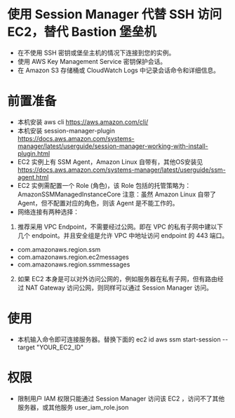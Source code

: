# 使用 Session Manager 代替 SSH 访问 EC2，替代 Bastion 堡垒机
* 在不使用 SSH 密钥或堡垒主机的情况下连接到您的实例。
* 使用 AWS Key Management Service 密钥保护会话。
* 在 Amazon S3 存储桶或 CloudWatch Logs 中记录会话命令和详细信息。

# 前置准备
* 本机安装 aws cli 
https://aws.amazon.com/cli/
* 本机安装 session-manager-plugin 
https://docs.aws.amazon.com/systems-manager/latest/userguide/session-manager-working-with-install-plugin.html
* EC2 实例上有 SSM Agent，Amazon Linux 自带有，其他OS安装见
https://docs.aws.amazon.com/systems-manager/latest/userguide/ssm-agent.html
* EC2 实例需配置一个 Role (角色)，该 Role 包括的托管策略为：
AmazonSSMManagedInstanceCore
注意：虽然 Amazon Linux 自带了 Agent，但不配置对应的角色，则该 Agent 是不能工作的。  
* 网络连接有两种选择：
1. 推荐采用 VPC Endpoint，不需要经过公网。即在 VPC 的私有子网中建以下几个 endpoint。并且安全组是允许 VPC 中地址访问 endpoint 的 443 端口。
 - com.amazonaws.region.ssm
 - com.amazonaws.region.ec2messages
 - com.amazonaws.region.ssmmessages
2. 如果 EC2 本身是可以对外访问公网的，例如服务器在私有子网，但有路由经过 NAT Gateway 访问公网，则同样可以通过 Session Manager 访问。

# 使用
* 本机输入命令即可连接服务器。替换下面的 ec2 id
aws ssm start-session --target "YOUR_EC2_ID"

# 权限
* 限制用户 IAM 权限只能通过 Session Manager 访问该 EC2 ，访问不了其他服务器，或其他服务
user_iam_role.json

